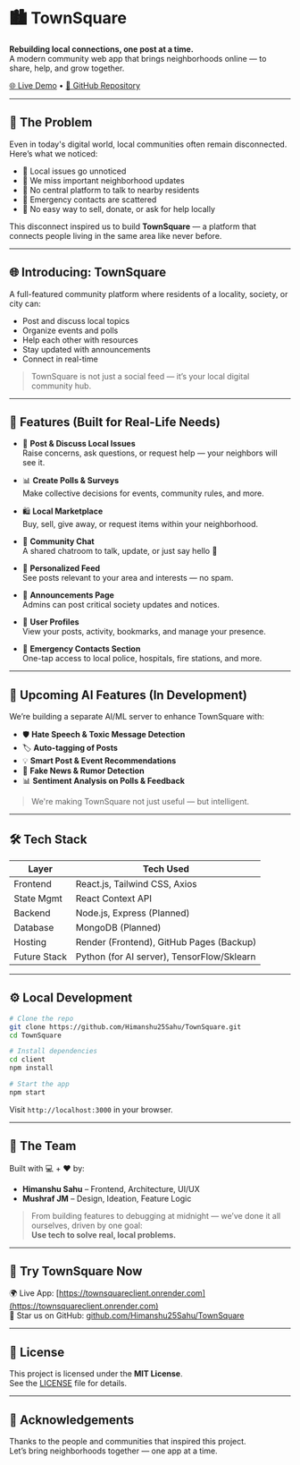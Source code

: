 # 🏙️ TownSquare

**Rebuilding local connections, one post at a time.**  
A modern community web app that brings neighborhoods online — to share, help, and grow together.

[🌐 Live Demo](https://townsquareclient.onrender.com) • [📂 GitHub Repository](https://github.com/Himanshu25Sahu/TownSquare)

---

## 💬 The Problem

Even in today's digital world, local communities often remain disconnected.  
Here’s what we noticed:

- 🚫 Local issues go unnoticed  
- 🚫 We miss important neighborhood updates  
- 🚫 No central platform to talk to nearby residents  
- 🚫 Emergency contacts are scattered  
- 🚫 No easy way to sell, donate, or ask for help locally  

This disconnect inspired us to build **TownSquare** — a platform that connects people living in the same area like never before.

---

## 🌐 Introducing: TownSquare

A full-featured community platform where residents of a locality, society, or city can:

- Post and discuss local topics
- Organize events and polls
- Help each other with resources
- Stay updated with announcements
- Connect in real-time

> TownSquare is not just a social feed — it’s your local digital community hub.

---

## 🔑 Features (Built for Real-Life Needs)

- 📢 **Post & Discuss Local Issues**  
  Raise concerns, ask questions, or request help — your neighbors will see it.

- 📊 **Create Polls & Surveys**  
  Make collective decisions for events, community rules, and more.

- 🛍️ **Local Marketplace**  
  Buy, sell, give away, or request items within your neighborhood.

- 💬 **Community Chat**  
  A shared chatroom to talk, update, or just say hello 👋

- 🏡 **Personalized Feed**  
  See posts relevant to your area and interests — no spam.

- 📣 **Announcements Page**  
  Admins can post critical society updates and notices.

- 👤 **User Profiles**  
  View your posts, activity, bookmarks, and manage your presence.

- 🚨 **Emergency Contacts Section**  
  One-tap access to local police, hospitals, fire stations, and more.

---

## 🧠 Upcoming AI Features (In Development)

We’re building a separate AI/ML server to enhance TownSquare with:

- 🛡️ **Hate Speech & Toxic Message Detection**
- 🏷️ **Auto-tagging of Posts**
- 💡 **Smart Post & Event Recommendations**
- 🚨 **Fake News & Rumor Detection**
- 📊 **Sentiment Analysis on Polls & Feedback**

> We're making TownSquare not just useful — but intelligent.

---

## 🛠️ Tech Stack

| Layer         | Tech Used                                |
|---------------|-------------------------------------------|
| Frontend      | React.js, Tailwind CSS, Axios             |
| State Mgmt    | React Context API                         |
| Backend       | Node.js, Express (Planned)                |
| Database      | MongoDB (Planned)                         |
| Hosting       | Render (Frontend), GitHub Pages (Backup)  |
| Future Stack  | Python (for AI server), TensorFlow/Sklearn|

---

## ⚙️ Local Development

```bash
# Clone the repo
git clone https://github.com/Himanshu25Sahu/TownSquare.git
cd TownSquare

# Install dependencies
cd client
npm install

# Start the app
npm start
```

Visit `http://localhost:3000` in your browser.

---

## 👥 The Team

Built with 💻 + ❤️ by:

- **Himanshu Sahu** – Frontend, Architecture, UI/UX  
- **Mushraf JM** – Design, Ideation, Feature Logic

> From building features to debugging at midnight — we’ve done it all ourselves, driven by one goal:  
**Use tech to solve real, local problems.**

---

## 🚀 Try TownSquare Now

🌍 Live App: [https://townsquareclient.onrender.com](https://townsquareclient.onrender.com)  
🌟 Star us on GitHub: [github.com/Himanshu25Sahu/TownSquare](https://github.com/Himanshu25Sahu/TownSquare)

---

## 📄 License

This project is licensed under the **MIT License**.  
See the [LICENSE](LICENSE) file for details.

---

## 🙌 Acknowledgements

Thanks to the people and communities that inspired this project.  
Let’s bring neighborhoods together — one app at a time.

